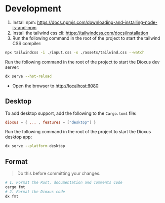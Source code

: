 # Development

1. Install npm: <https://docs.npmjs.com/downloading-and-installing-node-js-and-npm>
2. Install the tailwind css cli: <https://tailwindcss.com/docs/installation>
3. Run the following command in the root of the project to start the tailwind CSS compiler:

```bash
npx tailwindcss -i ./input.css -o ./assets/tailwind.css --watch
```

Run the following command in the root of the project to start the Dioxus dev server:

```bash
dx serve --hot-reload
```

- Open the browser to <http://localhost:8080>

## Desktop

To add desktop support, add the following to the `Cargo.toml` file:

```toml
dioxus = { ... , features = ["desktop"] }
```

Run the following command in the root of the project to start the Dioxus desktop app:

```bash
dx serve --platform desktop
```

## Format

> Do this before committing your changes.

```sh
# 1. Format the Rust, documentation and comments code
cargo fmt
# 2. Format the Dioxus code
dx fmt
```
